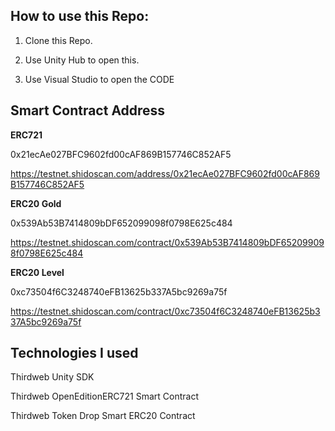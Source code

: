 ## How to use this Repo:

1. Clone this Repo.

2. Use Unity Hub to open this.

3. Use Visual Studio to open the CODE

## Smart Contract Address

**ERC721**

0x21ecAe027BFC9602fd00cAF869B157746C852AF5

https://testnet.shidoscan.com/address/0x21ecAe027BFC9602fd00cAF869B157746C852AF5

**ERC20 Gold**

0x539Ab53B7414809bDF652099098f0798E625c484

https://testnet.shidoscan.com/contract/0x539Ab53B7414809bDF652099098f0798E625c484

**ERC20 Level**

0xc73504f6C3248740eFB13625b337A5bc9269a75f

https://testnet.shidoscan.com/contract/0xc73504f6C3248740eFB13625b337A5bc9269a75f

## Technologies I used

Thirdweb Unity SDK

Thirdweb OpenEditionERC721 Smart Contract

Thirdweb Token Drop Smart ERC20 Contract
